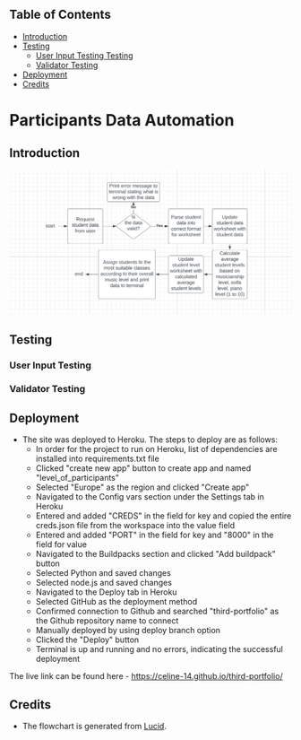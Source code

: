## Table of Contents
* [Introduction](#introduction)
* [Testing](#testing)
    * [User Input Testing Testing](#user-input-testing)
    * [Validator Testing](#validator-testing)
* [Deployment](#deployment)
* [Credits](#credits)

# Participants Data Automation

## Introduction


![Lucid Chart](https://github.com/celine-14/third-portfolio/blob/main/docs/screenshots/lucid_chart.png?raw=true)

## Testing

### User Input Testing

### Validator Testing


## Deployment

- The site was deployed to Heroku. The steps to deploy are as follows:
  - In order for the project to run on Heroku, list of dependencies are installed into requirements.txt file
  - Clicked "create new app" button to create app and named "level_of_participants"
  - Selected "Europe" as the region and clicked "Create app"
  - Navigated to the Config vars section under the Settings tab in Heroku
  - Entered and added "CREDS" in the field for key and copied the entire creds.json file from the workspace into the value field
  - Entered and added "PORT" in the field for key and "8000" in the field for value
  - Navigated to the Buildpacks section and clicked "Add buildpack" button
  - Selected Python and saved changes
  - Selected node.js and saved changes
  - Navigated to the Deploy tab in Heroku
  - Selected GitHub as the deployment method
  - Confirmed connection to Github and searched "third-portfolio" as the Github repository name to connect
  - Manually deployed by using deploy branch option
  - Clicked the "Deploy" button
  - Terminal is up and running and no errors, indicating the successful deployment

The live link can be found here - https://celine-14.github.io/third-portfolio/

## Credits

- The flowchart is generated from [Lucid](https://lucid.app/).